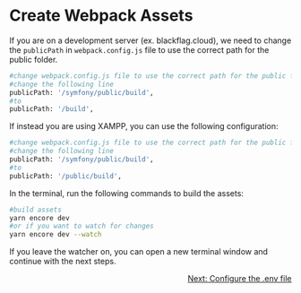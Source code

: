 # Create Webpack Assets

If you are on a development server (ex. blackflag.cloud), we need to change the `publicPath` in `webpack.config.js` file to use the correct path for the public folder.

```bash
#change webpack.config.js file to use the correct path for the public folder
#change the following line
publicPath: '/symfony/public/build',
#to
publicPath: '/build',
```

If instead you are using XAMPP, you can use the following configuration:
```bash
#change webpack.config.js file to use the correct path for the public folder
#change the following line
publicPath: '/symfony/public/build',
#to
publicPath: '/public/build',
```

In the terminal, run the following commands to build the assets:
```bash
#build assets
yarn encore dev
#or if you want to watch for changes
yarn encore dev --watch
```

If you leave the watcher on, you can open a new terminal window and continue with the next steps.

<div align="right">
<a href="https://github.com/agaktr/workflows/blob/master/steps/step12.md" align="right">Next: Configure the .env file</a>
</div>  
